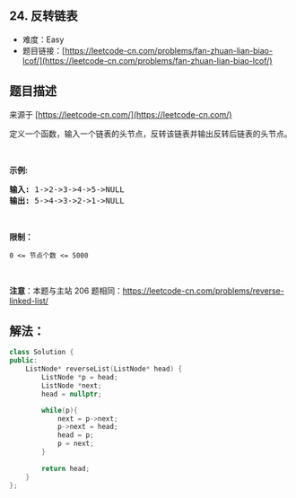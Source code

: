 ## 24. 反转链表

- 难度：Easy
- 题目链接：[https://leetcode-cn.com/problems/fan-zhuan-lian-biao-lcof/](https://leetcode-cn.com/problems/fan-zhuan-lian-biao-lcof/)


## 题目描述

来源于 [https://leetcode-cn.com/](https://leetcode-cn.com/)

<p>定义一个函数，输入一个链表的头节点，反转该链表并输出反转后链表的头节点。</p>

<p>&nbsp;</p>

<p><strong>示例:</strong></p>

<pre><strong>输入:</strong> 1-&gt;2-&gt;3-&gt;4-&gt;5-&gt;NULL
<strong>输出:</strong> 5-&gt;4-&gt;3-&gt;2-&gt;1-&gt;NULL</pre>

<p>&nbsp;</p>

<p><strong>限制：</strong></p>

<p><code>0 &lt;= 节点个数 &lt;= 5000</code></p>

<p>&nbsp;</p>

<p><strong>注意</strong>：本题与主站 206 题相同：<a href="https://leetcode-cn.com/problems/reverse-linked-list/">https://leetcode-cn.com/problems/reverse-linked-list/</a></p>


## 解法：

```cpp
class Solution {
public:
    ListNode* reverseList(ListNode* head) {
        ListNode *p = head;
        ListNode *next;
        head = nullptr;

        while(p){
            next = p->next;
            p->next = head;
            head = p;
            p = next;
        }
        
        return head;
    }
};
```